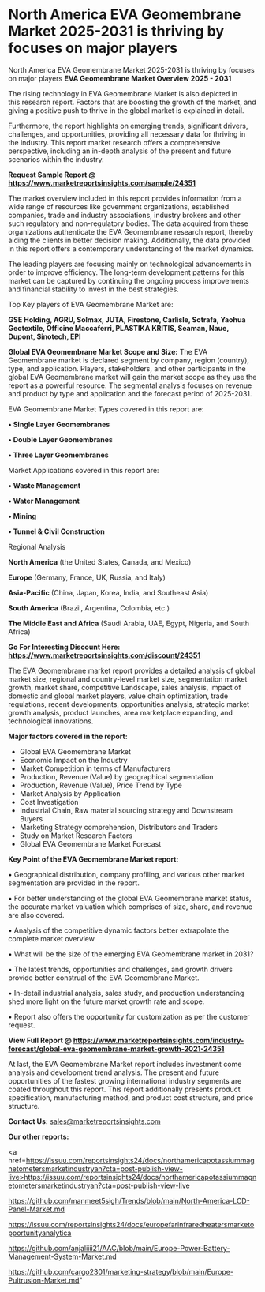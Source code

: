 # North America EVA Geomembrane Market 2025-2031 is thriving by focuses on major players
North America EVA Geomembrane Market 2025-2031 is thriving by focuses on major players
<Strong> EVA Geomembrane Market Overview 2025 - 2031</strong>

The rising technology in EVA Geomembrane Market is also depicted in this research report. Factors that are boosting the growth of the market, and giving a positive push to thrive in the global market is explained in detail.

Furthermore, the report highlights on emerging trends, significant drivers, challenges, and opportunities, providing all necessary data for thriving in the industry. This report market research offers a comprehensive perspective, including an in-depth analysis of the present and future scenarios within the industry.

<strong>Request Sample Report @ <a href=https://www.marketreportsinsights.com/sample/24351>https://www.marketreportsinsights.com/sample/24351</a></strong>

The market overview included in this report provides information from a wide range of resources like government organizations, established companies, trade and industry associations, industry brokers and other such regulatory and non-regulatory bodies. The data acquired from these organizations authenticate the EVA Geomembrane research report, thereby aiding the clients in better decision making. Additionally, the data provided in this report offers a contemporary understanding of the market dynamics.

The leading players are focusing mainly on technological advancements in order to improve efficiency. The long-term development patterns for this market can be captured by continuing the ongoing process improvements and financial stability to invest in the best strategies.

Top Key players of EVA Geomembrane Market are:

<strong>GSE Holding, AGRU, Solmax, JUTA, Firestone, Carlisle, Sotrafa, Yaohua Geotextile, Officine Maccaferri, PLASTIKA KRITIS, Seaman, Naue, Dupont, Sinotech, EPI</strong>

<strong><b>Global EVA Geomembrane Market Scope and Size:</b></strong>
The EVA Geomembrane market is declared segment by company, region (country), type, and application. Players, stakeholders, and other participants in the global EVA Geomembrane market will gain the market scope as they use the report as a powerful resource. The segmental analysis focuses on revenue and product by type and application and the forecast period of 2025-2031.

EVA Geomembrane Market Types covered in this report are:

<strong>• Single Layer Geomembranes

• Double Layer Geomembranes

• Three Layer Geomembranes</strong>

Market Applications covered in this report are:

<strong>• Waste Management

• Water Management

• Mining

• Tunnel & Civil Construction</strong> 

Regional Analysis

<strong>North America</strong> (the United States, Canada, and Mexico)

<strong>Europe</strong> (Germany, France, UK, Russia, and Italy)

<strong>Asia-Pacific</strong> (China, Japan, Korea, India, and Southeast Asia)

<strong>South America</strong> (Brazil, Argentina, Colombia, etc.)

<strong>The Middle East and Africa</strong> (Saudi Arabia, UAE, Egypt, Nigeria, and South Africa)

<strong>Go For Interesting Discount Here: <a href=https://www.marketreportsinsights.com/discount/24351>https://www.marketreportsinsights.com/discount/24351</a></strong>

The EVA Geomembrane market report provides a detailed analysis of global market size, regional and country-level market size, segmentation market growth, market share, competitive Landscape, sales analysis, impact of domestic and global market players, value chain optimization, trade regulations, recent developments, opportunities analysis, strategic market growth analysis, product launches, area marketplace expanding, and technological innovations.

<strong><b>Major factors covered in the report:</b></strong>
<ul>
  <li>Global EVA Geomembrane Market </li>
  <li>Economic Impact on the Industry</li>
  <li>Market Competition in terms of Manufacturers</li>
  <li>Production, Revenue (Value) by geographical segmentation</li>
  <li>Production, Revenue (Value), Price Trend by Type</li>
  <li>Market Analysis by Application</li>
  <li>Cost Investigation</li>
  <li>Industrial Chain, Raw material sourcing strategy and Downstream Buyers</li>
  <li>Marketing Strategy comprehension, Distributors and Traders</li>
  <li>Study on Market Research Factors</li>
  <li>Global EVA Geomembrane Market Forecast</li>
</ul>

<strong><b>Key Point of the EVA Geomembrane Market report:</b></strong>

• Geographical distribution, company profiling, and various other market segmentation are provided in the report.

• For better understanding of the global EVA Geomembrane market status, the accurate market valuation which comprises of size, share, and revenue are also covered.

• Analysis of the competitive dynamic factors better extrapolate the complete market overview

• What will be the size of the emerging EVA Geomembrane market in 2031?

• The latest trends, opportunities and challenges, and growth drivers provide better construal of the EVA Geomembrane Market.

• In-detail industrial analysis, sales study, and production understanding shed more light on the future market growth rate and scope.

• Report also offers the opportunity for customization as per the customer request.

<strong><b>View Full Report @ <a href=https://www.marketreportsinsights.com/industry-forecast/global-eva-geomembrane-market-growth-2021-24351>https://www.marketreportsinsights.com/industry-forecast/global-eva-geomembrane-market-growth-2021-24351</a></b></strong>


At last, the EVA Geomembrane Market report includes investment come analysis and development trend analysis. The present and future opportunities of the fastest growing international industry segments are coated throughout this report. This report additionally presents product specification, manufacturing method, and product cost structure, and price structure.

<strong>Contact Us:</strong>
sales@marketreportsinsights.com

<strong>Our other reports:</strong>

<a href=https://issuu.com/reportsinsights24/docs/northamericapotassiummagnetometersmarketindustryan?cta=post-publish-view-live>https://issuu.com/reportsinsights24/docs/northamericapotassiummagnetometersmarketindustryan?cta=post-publish-view-live</a>

<a href=https://github.com/manmeet5sigh/Trends/blob/main/North-America-LCD-Panel-Market.md>https://github.com/manmeet5sigh/Trends/blob/main/North-America-LCD-Panel-Market.md</a>

<a href=https://issuu.com/reportsinsights24/docs/europefarinfraredheatersmarketopportunityanalytica>https://issuu.com/reportsinsights24/docs/europefarinfraredheatersmarketopportunityanalytica</a>

<a href=https://github.com/anjaliiii21/AAC/blob/main/Europe-Power-Battery-Management-System-Market.md>https://github.com/anjaliiii21/AAC/blob/main/Europe-Power-Battery-Management-System-Market.md</a>

<a href=https://github.com/cargo2301/marketing-strategy/blob/main/Europe-Pultrusion-Market.md>https://github.com/cargo2301/marketing-strategy/blob/main/Europe-Pultrusion-Market.md</a>"
